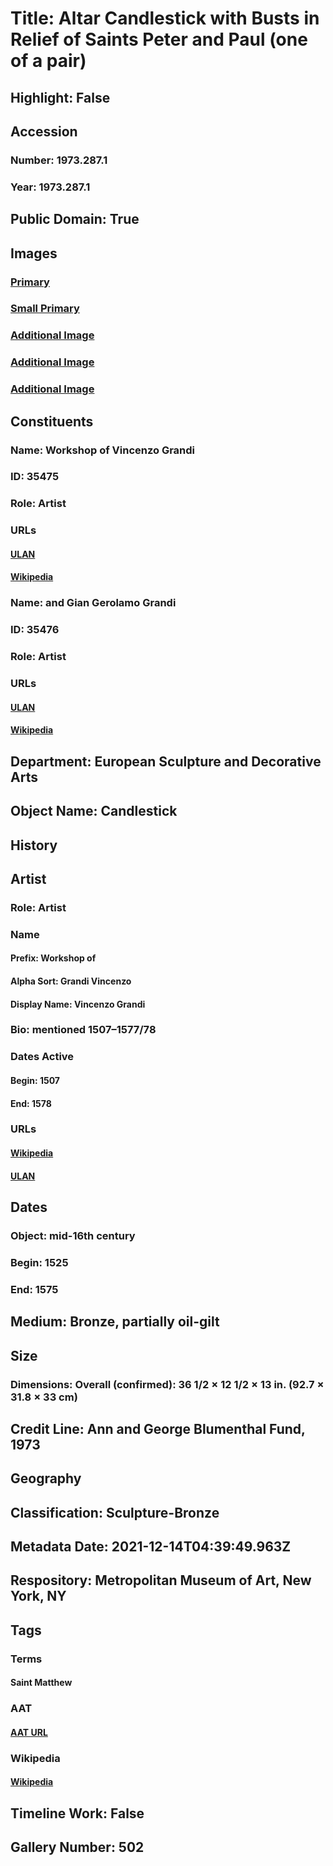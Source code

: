 # Title: Altar Candlestick with Busts in Relief of Saints Peter and Paul (one of a pair)
## Highlight: False
## Accession
### Number: 1973.287.1
### Year: 1973.287.1
## Public Domain: True
## Images
### [Primary](https://images.metmuseum.org/CRDImages/es/original/DP-1231-001.jpg)
### [Small Primary](https://images.metmuseum.org/CRDImages/es/web-large/DP-1231-001.jpg)
### [Additional Image](https://images.metmuseum.org/CRDImages/es/original/DP-1231-002.jpg)
### [Additional Image](https://images.metmuseum.org/CRDImages/es/original/DP-1231-003.jpg)
### [Additional Image](https://images.metmuseum.org/CRDImages/es/original/DP-1232-003.jpg)
## Constituents
### Name: Workshop of Vincenzo Grandi
### ID: 35475
### Role: Artist
### URLs
#### [ULAN](http://vocab.getty.edu/page/ulan/500054891)
#### [Wikipedia](https://www.wikidata.org/wiki/Q55061815)
### Name: and Gian Gerolamo Grandi
### ID: 35476
### Role: Artist
### URLs
#### [ULAN](http://vocab.getty.edu/page/ulan/500337205)
#### [Wikipedia](https://www.wikidata.org/wiki/Q55064214)
## Department: European Sculpture and Decorative Arts
## Object Name: Candlestick
## History
## Artist
### Role: Artist
### Name
#### Prefix: Workshop of
#### Alpha Sort: Grandi Vincenzo
#### Display Name: Vincenzo Grandi
### Bio: mentioned 1507–1577/78
### Dates Active
#### Begin: 1507
#### End: 1578
### URLs
#### [Wikipedia](https://www.wikidata.org/wiki/Q55061815)
#### [ULAN](http://vocab.getty.edu/page/ulan/500054891)
## Dates
### Object: mid-16th century
### Begin: 1525
### End: 1575
## Medium: Bronze, partially oil-gilt
## Size
### Dimensions: Overall (confirmed): 36 1/2 × 12 1/2 × 13 in. (92.7 × 31.8 × 33 cm)
## Credit Line: Ann and George Blumenthal Fund, 1973
## Geography
## Classification: Sculpture-Bronze
## Metadata Date: 2021-12-14T04:39:49.963Z
## Respository: Metropolitan Museum of Art, New York, NY
## Tags
### Terms
#### Saint Matthew
### AAT
#### [AAT URL](http://vocab.getty.edu/page/ia/901000497)
### Wikipedia
#### [Wikipedia]()
## Timeline Work: False
## Gallery Number: 502